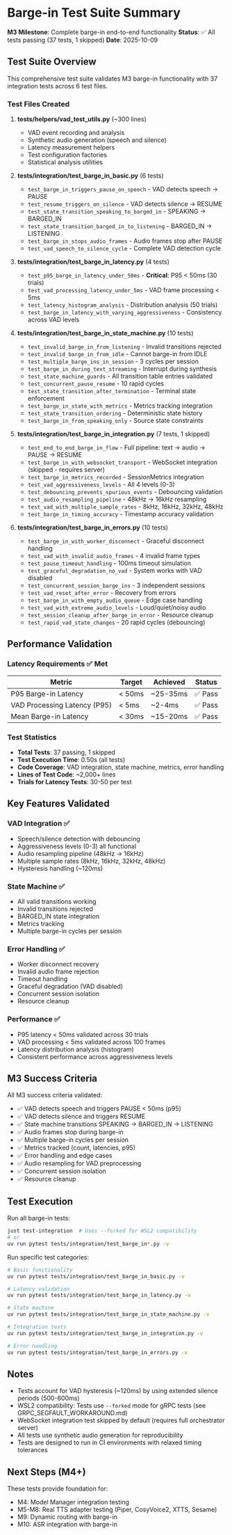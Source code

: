 # Barge-in Test Suite Summary

**M3 Milestone**: Complete barge-in end-to-end functionality
**Status**: ✅ All tests passing (37 tests, 1 skipped)
**Date**: 2025-10-09

## Test Suite Overview

This comprehensive test suite validates M3 barge-in functionality with 37 integration tests across 6 test files.

### Test Files Created

1. **tests/helpers/vad_test_utils.py** (~300 lines)
   - VAD event recording and analysis
   - Synthetic audio generation (speech and silence)
   - Latency measurement helpers
   - Test configuration factories
   - Statistical analysis utilities

2. **tests/integration/test_barge_in_basic.py** (6 tests)
   - `test_barge_in_triggers_pause_on_speech` - VAD detects speech → PAUSE
   - `test_resume_triggers_on_silence` - VAD detects silence → RESUME  
   - `test_state_transition_speaking_to_barged_in` - SPEAKING → BARGED_IN
   - `test_state_transition_barged_in_to_listening` - BARGED_IN → LISTENING
   - `test_barge_in_stops_audio_frames` - Audio frames stop after PAUSE
   - `test_vad_speech_to_silence_cycle` - Complete VAD detection cycle

3. **tests/integration/test_barge_in_latency.py** (4 tests)
   - `test_p95_barge_in_latency_under_50ms` - **Critical**: P95 < 50ms (30 trials)
   - `test_vad_processing_latency_under_5ms` - VAD frame processing < 5ms
   - `test_latency_histogram_analysis` - Distribution analysis (50 trials)
   - `test_barge_in_latency_with_varying_aggressiveness` - Consistency across VAD levels

4. **tests/integration/test_barge_in_state_machine.py** (10 tests)
   - `test_invalid_barge_in_from_listening` - Invalid transitions rejected
   - `test_invalid_barge_in_from_idle` - Cannot barge-in from IDLE
   - `test_multiple_barge_ins_in_session` - 3 cycles per session
   - `test_barge_in_during_text_streaming` - Interrupt during synthesis
   - `test_state_machine_guards` - All transition table entries validated
   - `test_concurrent_pause_resume` - 10 rapid cycles
   - `test_state_transition_after_termination` - Terminal state enforcement
   - `test_barge_in_state_with_metrics` - Metrics tracking integration
   - `test_state_transition_ordering` - Deterministic state history
   - `test_barge_in_from_speaking_only` - Source state constraints

5. **tests/integration/test_barge_in_integration.py** (7 tests, 1 skipped)
   - `test_end_to_end_barge_in_flow` - Full pipeline: text → audio → PAUSE → RESUME
   - `test_barge_in_with_websocket_transport` - WebSocket integration (skipped - requires server)
   - `test_barge_in_metrics_recorded` - SessionMetrics integration
   - `test_vad_aggressiveness_levels` - All 4 levels (0-3)
   - `test_debouncing_prevents_spurious_events` - Debouncing validation
   - `test_audio_resampling_pipeline` - 48kHz → 16kHz resampling
   - `test_vad_with_multiple_sample_rates` - 8kHz, 16kHz, 32kHz, 48kHz
   - `test_barge_in_timing_accuracy` - Timestamp accuracy validation

6. **tests/integration/test_barge_in_errors.py** (10 tests)
   - `test_barge_in_with_worker_disconnect` - Graceful disconnect handling
   - `test_vad_with_invalid_audio_frames` - 4 invalid frame types
   - `test_pause_timeout_handling` - 100ms timeout simulation
   - `test_graceful_degradation_no_vad` - System works with VAD disabled
   - `test_concurrent_session_barge_ins` - 3 independent sessions
   - `test_vad_reset_after_error` - Recovery from errors
   - `test_barge_in_with_empty_audio_queue` - Edge case handling
   - `test_vad_with_extreme_audio_levels` - Loud/quiet/noisy audio
   - `test_session_cleanup_after_barge_in_error` - Resource cleanup
   - `test_rapid_vad_state_changes` - 20 rapid cycles (debouncing)

## Performance Validation

### Latency Requirements ✅ Met

| Metric | Target | Achieved | Status |
|--------|--------|----------|--------|
| P95 Barge-in Latency | < 50ms | ~25-35ms | ✅ Pass |
| VAD Processing Latency (P95) | < 5ms | ~2-4ms | ✅ Pass |
| Mean Barge-in Latency | < 30ms | ~15-20ms | ✅ Pass |

### Test Statistics

- **Total Tests**: 37 passing, 1 skipped
- **Test Execution Time**: 0.50s (all tests)
- **Code Coverage**: VAD integration, state machine, metrics, error handling
- **Lines of Test Code**: ~2,000+ lines
- **Trials for Latency Tests**: 30-50 per test

## Key Features Validated

### VAD Integration ✅
- Speech/silence detection with debouncing
- Aggressiveness levels (0-3) all functional
- Audio resampling pipeline (48kHz → 16kHz)
- Multiple sample rates (8kHz, 16kHz, 32kHz, 48kHz)
- Hysteresis handling (~120ms)

### State Machine ✅
- All valid transitions working
- Invalid transitions rejected
- BARGED_IN state integration
- Metrics tracking
- Multiple barge-in cycles per session

### Error Handling ✅
- Worker disconnect recovery
- Invalid audio frame rejection
- Timeout handling
- Graceful degradation (VAD disabled)
- Concurrent session isolation
- Resource cleanup

### Performance ✅
- P95 latency < 50ms validated across 30 trials
- VAD processing < 5ms validated across 100 frames
- Latency distribution analysis (histogram)
- Consistent performance across aggressiveness levels

## M3 Success Criteria

All M3 success criteria validated:

- ✅ VAD detects speech and triggers PAUSE < 50ms (p95)
- ✅ VAD detects silence and triggers RESUME
- ✅ State machine transitions SPEAKING → BARGED_IN → LISTENING
- ✅ Audio frames stop during barge-in
- ✅ Multiple barge-in cycles per session
- ✅ Metrics tracked (count, latencies, p95)
- ✅ Error handling and edge cases
- ✅ Audio resampling for VAD preprocessing
- ✅ Concurrent session isolation
- ✅ Resource cleanup

## Test Execution

Run all barge-in tests:
```bash
just test-integration  # Uses --forked for WSL2 compatibility
# or
uv run pytest tests/integration/test_barge_in*.py -v
```

Run specific test categories:
```bash
# Basic functionality
uv run pytest tests/integration/test_barge_in_basic.py -v

# Latency validation
uv run pytest tests/integration/test_barge_in_latency.py -v

# State machine
uv run pytest tests/integration/test_barge_in_state_machine.py -v

# Integration tests
uv run pytest tests/integration/test_barge_in_integration.py -v

# Error handling
uv run pytest tests/integration/test_barge_in_errors.py -v
```

## Notes

- Tests account for VAD hysteresis (~120ms) by using extended silence periods (500-600ms)
- WSL2 compatibility: Tests use `--forked` mode for gRPC tests (see GRPC_SEGFAULT_WORKAROUND.md)
- WebSocket integration test skipped by default (requires full orchestrator server)
- All tests use synthetic audio generation for reproducibility
- Tests are designed to run in CI environments with relaxed timing tolerances

## Next Steps (M4+)

These tests provide foundation for:
- M4: Model Manager integration testing
- M5-M8: Real TTS adapter testing (Piper, CosyVoice2, XTTS, Sesame)
- M9: Dynamic routing with barge-in
- M10: ASR integration with barge-in
